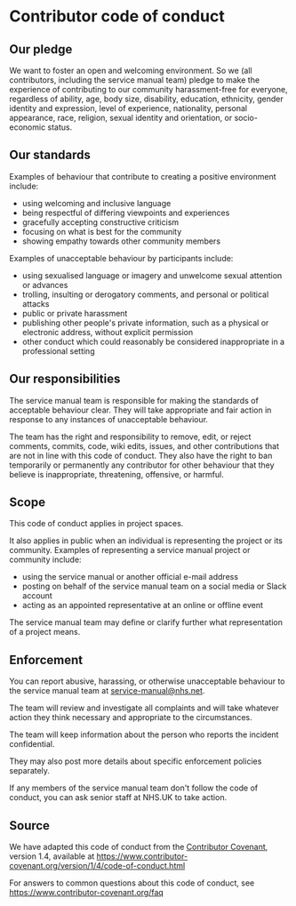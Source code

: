 # Contributor code of conduct

## Our pledge

We want to foster an open and welcoming environment. So we (all contributors, including the service manual team) pledge to make the experience of contributing to our community harassment-free for everyone, regardless of ability, age, body size, disability, education, ethnicity, gender identity and expression, level of experience, nationality, personal appearance, race, religion, sexual identity and orientation, or socio-economic status.

## Our standards

Examples of behaviour that contribute to creating a positive environment include:

* using welcoming and inclusive language
* being respectful of differing viewpoints and experiences
* gracefully accepting constructive criticism
* focusing on what is best for the community
* showing empathy towards other community members

Examples of unacceptable behaviour by participants include:

* using sexualised language or imagery and unwelcome sexual attention or advances
* trolling, insulting or derogatory comments, and personal or political attacks
* public or private harassment
* publishing other people's private information, such as a physical or electronic address, without explicit permission
* other conduct which could reasonably be considered inappropriate in a professional setting

## Our responsibilities

The service manual team is responsible for making the standards of acceptable behaviour clear. They will take appropriate and fair action in response to any instances of unacceptable behaviour.

The team has the right and responsibility to remove, edit, or reject comments, commits, code, wiki edits, issues, and other contributions that are not in line with this code of conduct. They also have the right to ban temporarily or permanently any contributor for other behaviour that they believe is inappropriate, threatening, offensive, or harmful.


## Scope

This code of conduct applies in project spaces.

It also applies in public when an individual is representing the project or its community. Examples of representing a service manual project or community include: 

* using the service manual or another official e-mail address
* posting on behalf of the service manual team on a social media or Slack account
* acting as an appointed representative at an online or offline event

The service manual team may define or clarify further what representation of a project means.

## Enforcement

You can report abusive, harassing, or otherwise unacceptable behaviour to the service manual team at [service-manual@nhs.net](mailto:service-manual@nhs.net). 

The team will review and investigate all complaints and will take whatever action they think necessary and appropriate to the circumstances. 

The team will keep information about the person who reports the incident confidential. 

They may also post more details about specific enforcement policies separately.

If any members of the service manual team don't follow the code of conduct, you can ask senior staff at NHS.UK to take action.  

## Source

We have adapted this code of conduct from the [Contributor Covenant][homepage], version 1.4,
available at https://www.contributor-covenant.org/version/1/4/code-of-conduct.html

[homepage]: https://www.contributor-covenant.org

For answers to common questions about this code of conduct, see
https://www.contributor-covenant.org/faq

